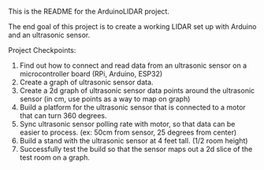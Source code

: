 This is the README for the ArduinoLIDAR project.

The end goal of this project is to create a working LIDAR set up with Arduino and an ultrasonic sensor.

Project Checkpoints:

1. Find out how to connect and read data from an ultrasonic sensor on a microcontroller board (RPi, Arduino, ESP32)
2. Create a graph of ultrasonic sensor data.
3. Create a 2d graph of ultrasonic sensor data points around the ultrasonic sensor (in cm, use points as a way to map on graph)
4. Build a platform for the ultrasonic sensor that is connected to a motor that can turn 360 degrees.
5. Sync ultrasonic sensor polling rate with motor, so that data can be easier to process. (ex: 50cm from sensor, 25 degrees from center)
6. Build a stand with the ultrasonic sensor at 4 feet tall. (1/2 room height) 
7. Successfully test the build so that the sensor maps out a 2d slice of the test room on a graph.

